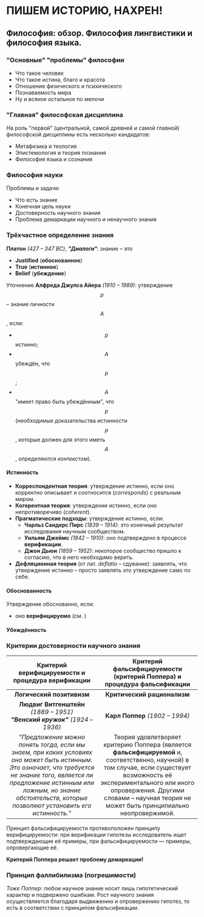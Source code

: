 # ПИШЕМ ИСТОРИЮ, НАХРЕН!

## Философия: обзор. Философия лингвистики и философия языка.

### "Основные" "проблемы" философии

* Что такое человек
* Что такое истина, благо и красота
* Отношение физического и психического
* Познаваемость мира
* Ну и всякое остальное по мелочи

### "Главная" философская дисциплина

На роль "первой" (центральной, самой древней и самой главной) философской дисциплины есть несколько кандидатов:

* Метафизика и теология
* Эпистемология и теория познания
* Философия языка и сознания

### Философия науки

Проблемы и задачи:

* Что есть знание
* Конечная цель науки
* Достоверность научного знания
* Проблема демаркации научного и ненаучного знания

### Трёхчастное определение знания

**Платон** *(427 – 347 BC)*, ***"Диалоги"***: знание – это

* **Justified** (**обоснованное**)
* **True** (**истинное**)
* **Belief** (**убеждение**)

Уточнение **Алфреда Джулса Айера** *(1910 – 1989)*: утверждение $$p$$ – знание личности $$A$$, если:

* $$p$$ истинно;
* $$A$$ убеждён, что $$p$$;
* $$A$$ "имеет право быть убеждённым", что $$p$$ (необходимые доказательства истинности $$p$$, которые должен для этого иметь $$A$$, определяются *контекстом*).

#### Истинность

* **Корреспондентная теория**: утверждение истинно, если оно корректно описывает и соотносится (*corresponds*) с реальным миром.
* **Когерентная теория**: утверждение истинно, если оно непротиворечиво (*coherent*).
* **Прагматические подходы**: утверждение истинно, если:
  * **Чарльз Сандерс Пирс** *(1839 – 1914)*: это конечный результат исследования научным сообществом.
  * **Уильям Джеймс** *(1842 – 1910)*: оно подтверждено в процессе **верификации**.
  * **Джон Дьюи** *(1859 – 1952)*: некоторое сообщество пришло к согласию, что в него необходимо верить.
* **Дефляционная теория** (от лат. *deflatio* – сдувание): заявлять, что утверждение истинно – просто заявлять это утверждение само по себе.

#### Обоснованность

Утверждение обоснованно, если:

* оно **верифицируемо** (см. )

#### Убеждённость

### Критерии достоверности научного знания

|      Критерий верифицируемости и процедура верификации       | Критерий фальсифицируемости (критерий Поппера) и процедура фальсификации |
| :----------------------------------------------------------: | :----------------------------------------------------------: |
|                  **Логический позитивизм**                   |                 **Критический рационализм**                  |
| **Людвиг Витгенштейн** *(1889 – 1951)* </br> ***"Венский кружок"*** *(1924 –1936)* |               **Карл Поппер** *(1902 – 1994)*                |
| *"Предложение можно понять тогда, если мы знаем, при каких условиях оно может быть истинным. Это означает, что требуется не знание того, является ли предложение истинным или ложным, но знание обстоятельств, которые позволяют установить его истинность."* | Теория удовлетворяет критерию Поппера (является **фальсифицируемой** и, соответственно, научной) в том случае, если существует возможность её экспериментального или иного опровержения. Другими словами – научная теория не может быть принципиально неопровержимой. |

Принцип фальсифицируемости противоположен принципу верифицируемости: при верификации гипотезы исследователь ищет подтверждающие её примеры, при фальсифицируемости — примеры, опровергающие её.

**Критерий Поппера решает проблему демаркации!**

### Принцип фаллибилизма (погрешимости)

*Тоже Поппер*: любое научное знание носит лишь гипотетический характер и подвержено ошибкам. Рост научного знания осуществляется благодаря выдвижению и опровержению гипотез, то есть в соответствии с принципом фальсификации.

